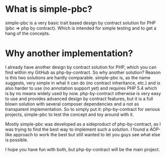 What is simple-pbc?
==========

simple-pbc is a very basic trait based design by contract solution for PHP (pbc => php by contract).
Which is intended for simple testing and to get a hang of the concepts.

Why another implementation?
==========
I already have another design by contract solution for PHP, which you can find within my GitHub as php-by-contract.
So why another solution?
Reason is this two solutions are hardly comparable.
simple-pbc is, as the name suggests, very simple in what it can do (no contract inheritance, etc.) and is also harder to
use (no annotation support yet) and requires PHP 5.4 which is by no means widely used by now.
php-by-contract otherwise is very easy to use and provides advanced design by contract features, but it is a full blown
solution with several composer dependencies and a not as transparent implementation.
So to simply put it: php-by-contract for serious projects, simple-pbc to test the concept and toy around with it.

Mostly simple-pbc was developed as a sideproduct of php-by-contract, as I was trying to find the best way to implement
such a solution. I found a AOP-like approach to work the best but still wanted to let you guys see what else is possible.

I hope you have fun with both, but php-by-contract will be the main project.